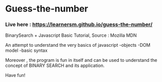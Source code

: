 # Guess-the-number
### Live here : https://learnersm.github.io/guess-the-number/

BinarySearch + Javascript Basic Tutorial, Source : Mozilla MDN

An attempt to understand the very basics of javascript
-objects
-DOM model
-basic syntax

Moreover , the program is fun in itself and can be used to understand 
the concept of BINARY SEARCH and its application.

Have fun!
